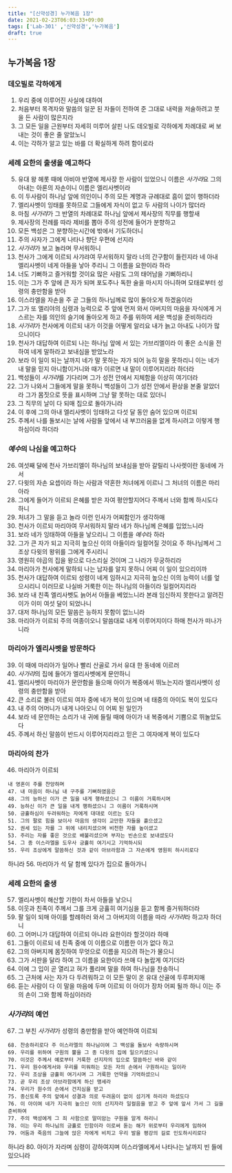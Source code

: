 ```yaml
---
title: "[신약성경] 누가복음 1장"
date: 2021-02-23T06:03:33+09:00
tags: ['Lab-301' ,'신약성경','누가복음']
draft: true
---
```

## 누가복음 1장
### 데오빌로 각하에게
1. 우리 중에 이루어진 사실에 대하여
2. 처음부터 목격자와 말씀의 일꾼 된 자들이 전하여 준 그대로 내력을 저술하려고 붓을 든 사람이 많은지라
3. 그 모든 일을 근원부터 자세히 미루어 살핀 나도 데오빌로 각하에게 차례대로 써 보내는 것이 좋은 줄 알았노니
4. 이는 각하가 알고 있는 바를 더 확실하게 하려 함이로라
### 세례 요한의 출생을 예고하다
5. 유대 왕 헤롯 때에 아비야 반열에 제사장 한 사람이 있었으니 이름은 *사가랴*요 그의 아내는 아론의 자손이니 이름은 엘리사벳이라
6. 이 두사람이 하나남 앞에 의인이니 주의 모든 계명과 규례대로 흠이 없이 행하더라
7. 엘리사벳이 잉태를 못하므로 그들에게 자식이 없고 두 사람의 나이가 많더라
8. 마침 *사가랴*가 그 반열의 차례대로 하나님 앞에서 제사장의 직무를 행할새
9. 제사장의 전례를 따라 제비를 뽑아 주의 성전에 들어가 분향하고
10. 모든 백성은 그 분향하는시간에 밖에서 기도하더니
11. 주의 사자가 그에게 나타나 향단 우편에 선지라
12. *사가랴*가 보고 놀라며 무서워하니
13. 천사가 그에게 이르되 사갸랴여 무서워하지 말라 너의 간구함이 들린지라 네 아내 엘리사벳이 네게 아들을 낳아 주리니 그 이름을 요한이라 하라
14. 너도 기뻐하고 즐거워할 것이요 많은 사람도 그의 태어남을 기뻐하리니
15. 이는 그가 주 앞에 큰 자가 되며 포도주나 독한 술을 마시지 아니하며 모태로부터 성령의 충만함을 받아
16. 이스라엘을 자손을 주 곧 그들의 하나님께로 많이 돌아오게 하겠음이라
17. 그가 또 엘리야의 심령과 능력으로 주 앞에 먼저 와서 아버지의 마음을 자식에게 거스르는 자를 의인의 슬기에 돌아오게 하고 주를 위하여 세운 백성을 준비하리라
18. *사가랴*가 천사에게 이르되 내가 이것을 어떻게 알리요 내가 늙고 아내도 나이가 많으니이다
19. 천사가 대답하여 이르되 나는 하나님 앞에 서 있는 가브리엘이라 이 좋은 소식을 전하여 네게 말하라고 보내심을 받았노라
20. 보라 이 일이 되는 날까지 네가 말 못하는 자가 되어 능히 말을 못하리니 이는 네가 내 말을 믿지 아니함이거니와 때가 이르면 내 말이 이루어지리라 하더라
21. 백성들이 *사가랴*를 기다리며 그가 성전 안에서 지체함을 이상히 여기더라
22. 그가 나와서 그들에게 말을 못하니 백성들이 그가 성전 안에서 환상을 본줄 알았더라 그가 몸짓으로 뜻을 표시하며 그냥 말 못하는 대로 있더니
23. 그 직무의 날이 다 되매 집으로 돌아가니라
24. 이 후에 그의 아내 엘리사벳이 잉태하고 다섯 달 동안 숨어 있으며 이르되
25. 주께서 나를 돌보시는 날에 사람들 앞에서 내 부끄러움을 없게 하시려고 이렇게 행하심이라 하더라
### *예수*의 나심을 예고하다
26. 여섯째 달에 천사 가브리엘이 하나님의 보내심을 받아 갈릴리 나사렛이란 동네에 가서
27. 다윗의 자손 요셉이라 하는 사람과 약혼한 처녀에게 이르니 그 처녀의 이름은 마리아라
28. 그에게 들어가 이르되 은혜를 받은 자여 평안할지어다 주께서 너와 함께 하시도다 하니
29. 처녀가 그 말을 듣고 놀라 이런 인사가 어찌함인가 생각하매
30. 천사가 이르되 마리아여 무서워하지 말라 네가 하나님께 은혜를 입었느니라
31. 보라 네가 잉태하여 아들을 낳으리니 그 이름을 *예수*라 하라
32. 그가 큰 자가 되고 지극히 높으신 이의 아들이라 일컬어질 것이요 주 하나님께서 그 조상 다윗의 왕위를 그에게 주시리니
33. 영원히 야곱의 집을 왕으로 다스리실 것이며 그 나라가 무궁하리라
34. 마리아가 천사에게 말하되 나는 남자를 알지 못하니 어찌 이 일이 있으리이까
35. 천사가 대답하여 이르되 성령이 네게 임하시고 지극히 높으신 이의 능력이 너를 엎으시리니 이러므로 나실바 거룩한 이는 하나님의 아들이라 일컬어지리라
36. 보라 내 친족 엘리사벳도 늙어서 아들을 베었느니라 본래 임신하지 못한다고 알려진 이가 이미 여섯 달이 되었나니
37. 대저 하나님의 모든 말씀은 능하지 못함이 없느니라
38. 마리아가 이르되 주의 여종이오니 말씀대로 내게 이루어지이다 하매 천사가 떠나가니라
### 마리아가 엘리사벳을 방문하다
39. 이 때에 마리아가 일어나 빨리 산골로 가서 유대 한 동네에 이르러
40. *사가랴*의 집에 들어가 엘리사벳에게 문안하니
41. 엘리사벳이 마리아가 문안함을 들으매 아이가 복중에서 뛰노는지라 엘리사벳이 성령의 충만함을 받아
42. 큰 소리로 불러 이르되 여자 중에 네가 복이 있으며 네 태중의 아이도 복이 있도다
43. 내 주의 어머니가 내게 나아오니 이 어찌 된 일인가
44. 보라 네 문안하는 소리가 내 귀에 들릴 때에 아이가 내 복중에서 기쁨으로 뛰놀았도다
45. 주께서 하신 말씀이 반드시 이루어지리라고 믿은 그 여자에게 복이 있도다
### 마리아의 찬가
46. 마리아가 이르되
   ```
   내 영혼이 주를 찬앙하며
   47. 내 마음이 하나님 내 구주를 기뻐하였음은
   48. 그의 능하신 이가 큰 일을 내게 행하셨으니 그 이름이 거룩하시며
   49. 능하신 이가 큰 일을 내게 행하셨으니 그 이름이 거룩하시며
   50. 긍휼하심이 두려워하는 자에게 대대로 이르는 도다
   51. 그의 팔로 힘을 보이사 마음의 생각이 교만한 자들을 흩으셨고
   52. 권세 있는 자를 그 위에 내리치셨으며 비천한 자를 높이셨고
   53. 주리는 자를 좋은 것으로 배불리셨으며 부자는 빈손으로 보내셨도다
   54. 그 종 이스라엘을 도우사 긍휼히 여기시고 기억하시되
   55. 우리 조상에게 말씀하신 것과 같이 아브라함과 그 자손에게 영원히 하시리로다
   ```
하니라
56. 마리아가 석 달 함께 있다가 집으로 돌아가니
### 세례 요한의 출생
57. 엘리사벳이 해산할 기한이 차서 아들을 낳으니
58. 이웃과 친족이 주께서 그를 크게 긍휼히 여기심을 듣고 함께 즐거워하더라
59. 팔 일이 되매 아이를 할례하러 와서 그 아버지의 이름을 따라 *사가랴*라 하고자 하더니
60. 그 어머니가 대답하여 이르되 아니라 요한이라 할것이라 하매
61. 그들이 이르되 네 친족 중에 이 이름으로 이름한 이가 없다 하고
62. 그의 아버지께 몸짓하여 무엇으로 이름을 지으려 하는가 물으니
63. 그가 서판을 달라 하여 그 이름을 요한이라 쓰매 다 놀랍게 여기더라
64. 이에 그 입이 곧 열리고 혀가 풀리며 말을 하여 하나님을 찬송하니
65. 그 근처에 사는 자가 다 두려워하고 이 모든 말이 온 유대 산골에 두루퍼지매
66. 듣는 사람이 다 이 말을 마음에 두며 이르되 이 아이가 장차 어찌 될까 하니 이는 주의 손이 그와 함께 하심이러라
### *사가랴*의 예언
67. 그 부친 *사가랴*가 성령의 충만함을 받아 예언하여 이르되
```
68. 찬송하리로다 주 이스라엘의 하나님이여 그 백성을 돌보사 속량하시며
69. 우리를 위하여 구원의 뿔을 그 종 다윗의 집에 일으키셨으니
70. 이것은 주께서 예로부터 거룩한 선지자의 입으로 말씀하신 바와 같이
71. 우리 원수에게서와 우리를 미워하는 모든 자의 손에서 구원하시는 일이라
72. 우리 조상을 긍휼히 여기시며 그 거룩한 언약을 기억하셨으니
73. 곧 우리 조상 아브라함에게 하신 맹세라
74. 우리가 원수의 손에서 건지심을 받고
75. 종신토록 주의 앞에서 성결과 의로 두려움이 없이 섬기게 하리라 하셨도다
76. 이 아이여 네가 지극히 높으신 이의 선지자라 일컬음을 받고 주 앞에 앞서 가서 그 길을 준비하여
77. 주의 백성에게 그 죄 사함으로 말미암는 구원을 알게 하리니
78. 이는 우리 하나님의 긍휼로 인함이라 이로써 돋는 해가 위로부터 우리에게 임하여
79. 어둠과 죽음의 그늘에 앉은 자에게 비치고 우리 발을 평강의 길로 인도하시리로다 
```
하니라
80. 아이가 자라며 심령이 강하여지며 이스라엘에게서 나타나는 날까지 빈 들에 있으니라
***

